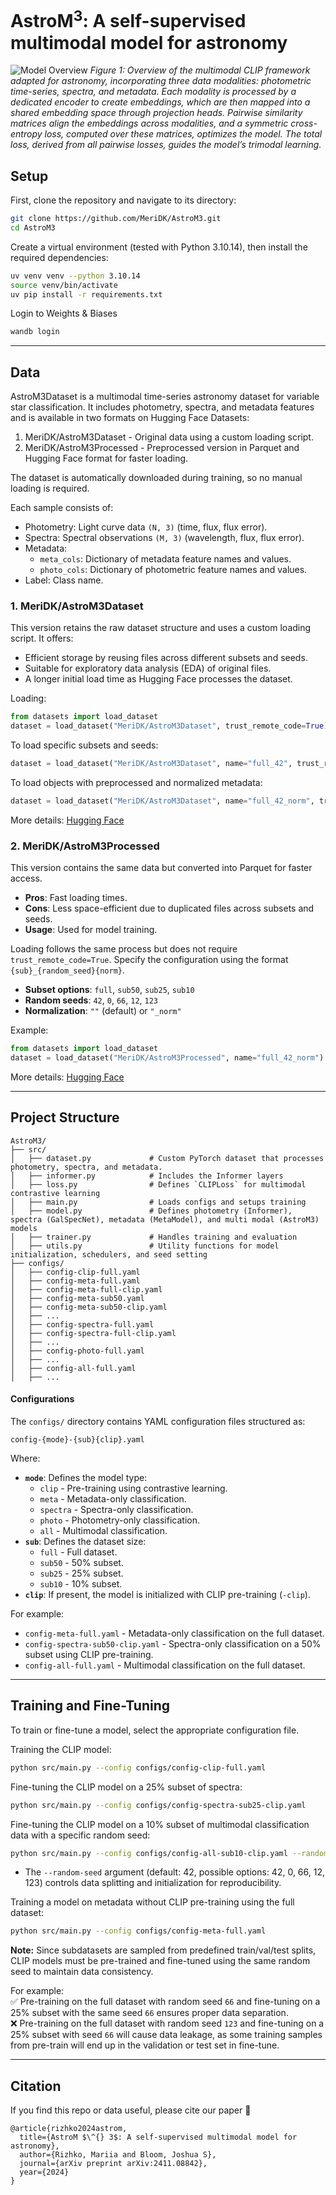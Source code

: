 # AstroM<sup>3</sup>: A self-supervised multimodal model for astronomy

![Model Overview](images/astroclip.png)
*Figure 1: Overview of the multimodal CLIP framework adapted for astronomy, incorporating three data modalities: photometric time-series, spectra, and metadata. Each modality is processed by a dedicated encoder to create embeddings, which are then mapped into a shared embedding space through projection heads. Pairwise similarity matrices align the embeddings across modalities, and a symmetric cross-entropy loss, computed over these matrices, optimizes the model. The total loss, derived from all pairwise losses, guides the model’s trimodal learning.*

## Setup

First, clone the repository and navigate to its directory:
```sh
git clone https://github.com/MeriDK/AstroM3.git
cd AstroM3
```

Create a virtual environment (tested with Python 3.10.14), then install the required dependencies:
```sh
uv venv venv --python 3.10.14
source venv/bin/activate
uv pip install -r requirements.txt
```

Login to Weights & Biases
```sh
wandb login
```
---

## Data

AstroM3Dataset is a multimodal time-series astronomy dataset for variable star classification. It includes photometry, spectra, and metadata features and is available in two formats on Hugging Face Datasets:

1. MeriDK/AstroM3Dataset - Original data using a custom loading script.
2. MeriDK/AstroM3Processed - Preprocessed version in Parquet and Hugging Face format for faster loading.

The dataset is automatically downloaded during training, so no manual loading is required.

Each sample consists of:

- Photometry: Light curve data `(N, 3)` (time, flux, flux error).
- Spectra: Spectral observations `(M, 3)` (wavelength, flux, flux error).
- Metadata:
  - `meta_cols`: Dictionary of metadata feature names and values.
  - `photo_cols`: Dictionary of photometric feature names and values.
- Label: Class name.

### 1. MeriDK/AstroM3Dataset

This version retains the raw dataset structure and uses a custom loading script. It offers:

- Efficient storage by reusing files across different subsets and seeds.
- Suitable for exploratory data analysis (EDA) of original files.
- A longer initial load time as Hugging Face processes the dataset.

Loading:
```python
from datasets import load_dataset
dataset = load_dataset("MeriDK/AstroM3Dataset", trust_remote_code=True)
```

To load specific subsets and seeds:
```python
dataset = load_dataset("MeriDK/AstroM3Dataset", name="full_42", trust_remote_code=True)
```

To load objects with preprocessed and normalized metadata:
```python
dataset = load_dataset("MeriDK/AstroM3Dataset", name="full_42_norm", trust_remote_code=True)
```

More details: [Hugging Face](https://huggingface.co/datasets/MeriDK/AstroM3Dataset)

### 2. MeriDK/AstroM3Processed

This version contains the same data but converted into Parquet for faster access.

- **Pros**: Fast loading times.
- **Cons**: Less space-efficient due to duplicated files across subsets and seeds.
- **Usage**: Used for model training.

Loading follows the same process but does not require `trust_remote_code=True`. Specify the configuration using the format `{sub}_{random_seed}{norm}`.

- **Subset options**: `full`, `sub50`, `sub25`, `sub10`
- **Random seeds**: `42`, `0`, `66`, `12`, `123`
- **Normalization**: `""` (default) or `"_norm"`

Example:
```python
from datasets import load_dataset
dataset = load_dataset("MeriDK/AstroM3Processed", name="full_42_norm")
```

More details: [Hugging Face](https://huggingface.co/datasets/MeriDK/AstroM3Processed)

---

## Project Structure
```
AstroM3/
├── src/
│   ├── dataset.py             # Custom PyTorch dataset that processes photometry, spectra, and metadata.
│   ├── informer.py            # Includes the Informer layers
│   ├── loss.py                # Defines `CLIPLoss` for multimodal contrastive learning
│   ├── main.py                # Loads configs and setups training
│   ├── model.py               # Defines photometry (Informer), spectra (GalSpecNet), metadata (MetaModel), and multi modal (AstroM3) models
│   ├── trainer.py             # Handles training and evaluation
│   ├── utils.py               # Utility functions for model initialization, schedulers, and seed setting
├── configs/                    
│   ├── config-clip-full.yaml
│   ├── config-meta-full.yaml
│   ├── config-meta-full-clip.yaml
│   ├── config-meta-sub50.yaml
│   ├── config-meta-sub50-clip.yaml
│   ├── ...
│   ├── config-spectra-full.yaml
│   ├── config-spectra-full-clip.yaml
│   ├── ...
│   ├── config-photo-full.yaml
│   ├── ...
│   ├── config-all-full.yaml
│   ├── ...
```

#### Configurations
The `configs/` directory contains YAML configuration files structured as:
```
config-{mode}-{sub}{clip}.yaml
```
Where:
- **`mode`**: Defines the model type:
  - `clip` - Pre-training using contrastive learning.
  - `meta` - Metadata-only classification.
  - `spectra` - Spectra-only classification.
  - `photo` - Photometry-only classification.
  - `all` - Multimodal classification.
- **`sub`**: Defines the dataset size:
  - `full` - Full dataset.
  - `sub50` - 50% subset.
  - `sub25` - 25% subset.
  - `sub10` - 10% subset.
- **`clip`**: If present, the model is initialized with CLIP pre-training (`-clip`).

For example:
- `config-meta-full.yaml` - Metadata-only classification on the full dataset.
- `config-spectra-sub50-clip.yaml` - Spectra-only classification on a 50% subset using CLIP pre-training.
- `config-all-full.yaml` - Multimodal classification on the full dataset.

---

## Training and Fine-Tuning

To train or fine-tune a model, select the appropriate configuration file.

Training the CLIP model:
```sh
python src/main.py --config configs/config-clip-full.yaml
```

Fine-tuning the CLIP model on a 25% subset of spectra:
```sh
python src/main.py --config configs/config-spectra-sub25-clip.yaml
```

Fine-tuning the CLIP model on a 10% subset of multimodal classification data with a specific random seed:
```sh
python src/main.py --config configs/config-all-sub10-clip.yaml --random-seed 123
```
- The `--random-seed` argument (default: 42, possible options: 42, 0, 66, 12, 123) controls data splitting and initialization for reproducibility.

Training a model on metadata without CLIP pre-training using the full dataset:
```sh
python src/main.py --config configs/config-meta-full.yaml
```

**Note:** Since subdatasets are sampled from predefined train/val/test splits, CLIP models must be pre-trained and fine-tuned using the same random seed to maintain data consistency.  

For example:  
✅ Pre-training on the full dataset with random seed `66` and fine-tuning on a 25% subset with the same seed `66` ensures proper data separation.  
❌ Pre-training on the full dataset with random seed `123` and fine-tuning on a 25% subset with seed `66` will cause data leakage, as some training samples from pre-train will end up in the validation or test set in fine-tune.

---

## Citation
If you find this repo or data useful, please cite our paper 🤗
```
@article{rizhko2024astrom,
  title={AstroM $\^{} 3$: A self-supervised multimodal model for astronomy},
  author={Rizhko, Mariia and Bloom, Joshua S},
  journal={arXiv preprint arXiv:2411.08842},
  year={2024}
}
```
